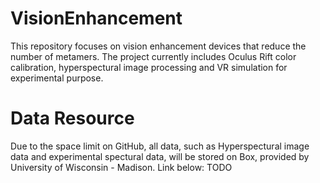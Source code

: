 # VisionEnhancement
This repository focuses on vision enhancement devices that reduce the number of metamers. The project currently includes Oculus Rift color calibration, hyperspectural image processing and VR simulation for experimental purpose.

# Data Resource
Due to the space limit on GitHub, all data, such as Hyperspectural image data and experimental spectural data, will be stored on Box, provided by University of Wisconsin - Madison. 
Link below: TODO
